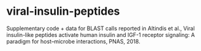 # viral-insulin-peptides
Supplementary code + data for BLAST calls reported in Altindis et al., Viral insulin-like peptides activate human insulin
and IGF-1 receptor signaling: A paradigm for host–microbe interactions, PNAS, 2018.
